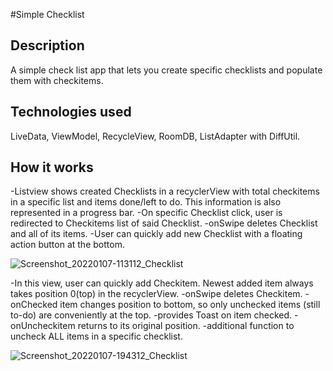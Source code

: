 #Simple Checklist

## Description

A simple check list app that lets you create specific checklists and populate them with checkitems.

## Technologies used

LiveData, ViewModel, RecycleView, RoomDB, ListAdapter with DiffUtil.

## How it works


-Listview shows created Checklists in a recyclerView with total checkitems in a specific list and items done/left to do. This information is also represented in a progress bar.
-On specific Checklist click, user is redirected to Checkitems list of said Checklist.
-onSwipe deletes Checklist and all of its items.
-User can quickly add new Checklist with a floating action button at the bottom.

![Screenshot_20220107-113112_Checklist](https://user-images.githubusercontent.com/6989478/148769621-3aa950fe-b401-442c-bcdd-8473a3191205.jpg)


-In this view, user can quickly add Checkitem. Newest added item always takes position 0(top) in the recyclerView. 
-onSwipe deletes Checkitem.
-onChecked item changes position to bottom, so only unchecked items (still to-do) are conveniently at the top.
-provides Toast on item checked.
-onUncheckitem returns to its original position.
-additional function to uncheck ALL items in a specific checklist.

![Screenshot_20220107-194312_Checklist](https://user-images.githubusercontent.com/6989478/148769622-c588236c-b341-401c-935b-267965566362.jpg)

